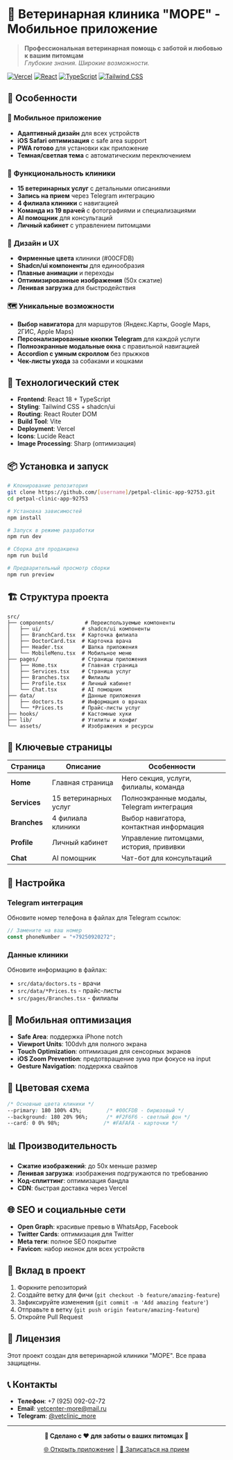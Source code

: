 # 🐾 Ветеринарная клиника "МОРЕ" - Мобильное приложение

> **Профессиональная ветеринарная помощь с заботой и любовью к вашим питомцам**  
> *Глубокие знания. Широкие возможности.*

[![Vercel](https://img.shields.io/badge/Deployed%20on-Vercel-black?style=for-the-badge&logo=vercel)](https://petpal-clinic-app-92753.vercel.app)
[![React](https://img.shields.io/badge/React-18-blue?style=for-the-badge&logo=react)](https://reactjs.org/)
[![TypeScript](https://img.shields.io/badge/TypeScript-5-blue?style=for-the-badge&logo=typescript)](https://www.typescriptlang.org/)
[![Tailwind CSS](https://img.shields.io/badge/Tailwind_CSS-3-38B2AC?style=for-the-badge&logo=tailwind-css)](https://tailwindcss.com/)

## 🌟 Особенности

### 📱 **Мобильное приложение**
- **Адаптивный дизайн** для всех устройств
- **iOS Safari оптимизация** с safe area support
- **PWA готово** для установки как приложение
- **Темная/светлая тема** с автоматическим переключением

### 🏥 **Функциональность клиники**
- **15 ветеринарных услуг** с детальными описаниями
- **Запись на прием** через Telegram интеграцию
- **4 филиала клиники** с навигацией
- **Команда из 19 врачей** с фотографиями и специализациями
- **AI помощник** для консультаций
- **Личный кабинет** с управлением питомцами

### 🎨 **Дизайн и UX**
- **Фирменные цвета** клиники (#00CFDB)
- **Shadcn/ui компоненты** для единообразия
- **Плавные анимации** и переходы
- **Оптимизированные изображения** (50x сжатие)
- **Ленивая загрузка** для быстродействия

### 🗺️ **Уникальные возможности**
- **Выбор навигатора** для маршрутов (Яндекс.Карты, Google Maps, 2ГИС, Apple Maps)
- **Персонализированные кнопки Telegram** для каждой услуги
- **Полноэкранные модальные окна** с правильной навигацией
- **Accordion с умным скроллом** без прыжков
- **Чек-листы ухода** за собаками и кошками

## 🚀 Технологический стек

- **Frontend**: React 18 + TypeScript
- **Styling**: Tailwind CSS + shadcn/ui
- **Routing**: React Router DOM
- **Build Tool**: Vite
- **Deployment**: Vercel
- **Icons**: Lucide React
- **Image Processing**: Sharp (оптимизация)

## 📦 Установка и запуск

```bash
# Клонирование репозитория
git clone https://github.com/[username]/petpal-clinic-app-92753.git
cd petpal-clinic-app-92753

# Установка зависимостей
npm install

# Запуск в режиме разработки
npm run dev

# Сборка для продакшена
npm run build

# Предварительный просмотр сборки
npm run preview
```

## 🏗️ Структура проекта

```
src/
├── components/          # Переиспользуемые компоненты
│   ├── ui/             # shadcn/ui компоненты
│   ├── BranchCard.tsx  # Карточка филиала
│   ├── DoctorCard.tsx  # Карточка врача
│   ├── Header.tsx      # Шапка приложения
│   └── MobileMenu.tsx  # Мобильное меню
├── pages/              # Страницы приложения
│   ├── Home.tsx        # Главная страница
│   ├── Services.tsx    # Страница услуг
│   ├── Branches.tsx    # Филиалы
│   ├── Profile.tsx     # Личный кабинет
│   └── Chat.tsx        # AI помощник
├── data/               # Данные приложения
│   ├── doctors.ts      # Информация о врачах
│   └── *Prices.ts      # Прайс-листы услуг
├── hooks/              # Кастомные хуки
├── lib/                # Утилиты и конфиг
└── assets/             # Изображения и ресурсы
```

## 🎯 Ключевые страницы

| Страница | Описание | Особенности |
|----------|----------|-------------|
| **Home** | Главная страница | Hero секция, услуги, филиалы, команда |
| **Services** | 15 ветеринарных услуг | Полноэкранные модалы, Telegram интеграция |
| **Branches** | 4 филиала клиники | Выбор навигатора, контактная информация |
| **Profile** | Личный кабинет | Управление питомцами, история, прививки |
| **Chat** | AI помощник | Чат-бот для консультаций |

## 🔧 Настройка

### Telegram интеграция
Обновите номер телефона в файлах для Telegram ссылок:
```typescript
// Замените на ваш номер
const phoneNumber = "+79250920272";
```

### Данные клиники
Обновите информацию в файлах:
- `src/data/doctors.ts` - врачи
- `src/data/*Prices.ts` - прайс-листы
- `src/pages/Branches.tsx` - филиалы

## 📱 Мобильная оптимизация

- **Safe Area**: поддержка iPhone notch
- **Viewport Units**: 100dvh для полного экрана
- **Touch Optimization**: оптимизация для сенсорных экранов
- **iOS Zoom Prevention**: предотвращение зума при фокусе на input
- **Gesture Navigation**: поддержка свайпов

## 🎨 Цветовая схема

```css
/* Основные цвета клиники */
--primary: 180 100% 43%;        /* #00CFDB - бирюзовый */
--background: 180 20% 96%;      /* #F2F6F6 - светлый фон */
--card: 0 0% 98%;              /* #FAFAFA - карточки */
```

## 📊 Производительность

- **Сжатие изображений**: до 50x меньше размер
- **Ленивая загрузка**: изображения подгружаются по требованию
- **Код-сплиттинг**: оптимизация бандла
- **CDN**: быстрая доставка через Vercel

## 🌐 SEO и социальные сети

- **Open Graph**: красивые превью в WhatsApp, Facebook
- **Twitter Cards**: оптимизация для Twitter
- **Meta теги**: полное SEO покрытие
- **Favicon**: набор иконок для всех устройств

## 🤝 Вклад в проект

1. Форкните репозиторий
2. Создайте ветку для фичи (`git checkout -b feature/amazing-feature`)
3. Зафиксируйте изменения (`git commit -m 'Add amazing feature'`)
4. Отправьте в ветку (`git push origin feature/amazing-feature`)
5. Откройте Pull Request

## 📄 Лицензия

Этот проект создан для ветеринарной клиники "МОРЕ". Все права защищены.

## 📞 Контакты

- **Телефон**: +7 (925) 092-02-72
- **Email**: vetcenter-more@mail.ru
- **Telegram**: [@vetclinic_more](https://t.me/+79250920272)

---

<div align="center">
  
**🐾 Сделано с ❤️ для заботы о ваших питомцах 🐾**

[🌐 Открыть приложение](https://petpal-clinic-app-92753.vercel.app) | [📱 Записаться на прием](https://t.me/+79250920272)

</div>